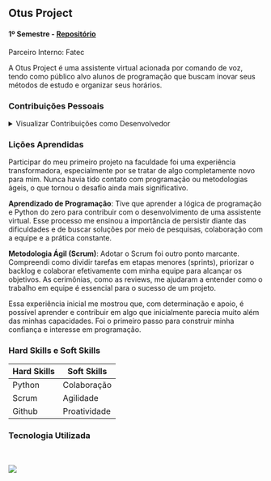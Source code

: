 ## Otus Project

#### 1º Semestre - [Repositório](https://github.com/B1nary-Devs/OTUS-PROJECT)

Parceiro Interno: Fatec 

A Otus Project é uma assistente virtual acionada por comando de voz, tendo como público alvo alunos de programação que buscam inovar seus métodos de estudo e organizar seus horários. <br>

### Contribuições Pessoais

<details>

<summary> Visualizar Contribuições como Desenvolvedor </summary> 

<br>

Desenvolvimento das Funcionalidades:

Exemplo de código:

![image](https://github.com/user-attachments/assets/40bb1082-3946-41df-81f9-77b2b6b8152f)

A função dicas faz parte da assistente virtual voltada para alunos de programação, com o objetivo de fornecer dicas visuais para ajudar nos estudos e na organização. Aqui está o resumo de suas funcionalidades:

1. **Seleciona aleatoriamente uma dica**:
   - Escolhe aleatoriamente uma imagem de dica de uma lista predefinida com os caminhos de imagens.

2. **Criação de Interface Gráfica**:
   - Utiliza a biblioteca tkinter para criar uma janela com um tamanho fixo (800x650).

3. **Exibição da Imagem**:
   - A imagem da dica é carregada usando a biblioteca PIL e exibida em um rótulo Label na interface.

4. **Threading para Processos Paralelos**:
   - Inicia uma nova thread que executa a função verificação. Isso permite que a interface gráfica continue em execução enquanto outras tarefas são realizadas em segundo plano.

5. **Objetivo no Contexto do Projeto**:
   - A função oferece dicas visuais de programação de forma interativa e inovadora, alinhando-se ao propósito da assistente virtual de melhorar os métodos de estudo e organização dos alunos.

</details>

### Lições Aprendidas

Participar do meu primeiro projeto na faculdade foi uma experiência transformadora, especialmente por se tratar de algo completamente novo para mim. Nunca havia tido contato com programação ou metodologias ágeis, o que tornou o desafio ainda mais significativo.

**Aprendizado de Programação**: Tive que aprender a lógica de programação e Python do zero para contribuir com o desenvolvimento de uma assistente virtual. Esse processo me ensinou a importância de persistir diante das dificuldades e de buscar soluções por meio de pesquisas, colaboração com a equipe e a prática constante.

**Metodologia Ágil (Scrum)**: Adotar o Scrum foi outro ponto marcante. Compreendi como dividir tarefas em etapas menores (sprints), priorizar o backlog e colaborar efetivamente com minha equipe para alcançar os objetivos. As cerimônias, como as reviews, me ajudaram a entender como o trabalho em equipe é essencial para o sucesso de um projeto.

Essa experiência inicial me mostrou que, com determinação e apoio, é possível aprender e contribuir em algo que inicialmente parecia muito além das minhas capacidades. Foi o primeiro passo para construir minha confiança e interesse em programação.

### Hard Skills e Soft Skills

<table>
      <thead>
        <th>Hard Skills</th>
        <th>Soft Skills</th>
      </thead>
      <tbody>
        <tr>
         <td>Python</td>
         <td>Colaboração</td>
        </tr>
        <tr>
         <td>Scrum</td>
         <td>Agilidade</td>
        </tr>
         <tr>
         <td>Github</td>
         <td>Proatividade</td>
        </tr>
      </tbody>
</table>

### Tecnologia Utilizada

<br>

<img src="https://img.shields.io/badge/python-3670A0?style=for-the-badge&logo=python&logoColor=ffdd54"><img >
